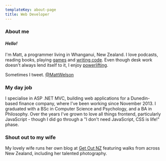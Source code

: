 ```yaml
---
templateKey: about-page
title: Web Developer
---
```


### About me

#### _Hello!_

I'm Matt, a programmer living in Whanganui, New Zealand. I love podcasts, reading books, playing [games](/tags/games) and [writing code](/tags/code). Even though desk work doesn't always lend itself to it, I enjoy [powerlifting](/tags/powerlifting).

Sometimes I tweet. [@MattWelson](https://twitter.com/MattWelson)

### My day job

I specialise in ASP .NET MVC, building web applications for a Dunedin-based finance company, where I've been working since November 2013. I graduated with a BSc in Computer Science and Psychology, and a BA in Philosophy. Over the years I've grown to love all things frontend, particularly JavaScript - though I did go through a "I don't need JavaScript, CSS is life!" phase.

### Shout out to my wife

My lovely wife runs her own blog at [Get Out NZ](https://getoutnz.wordpress.com/) featuring walks from across New Zealand, including her talented photography.
